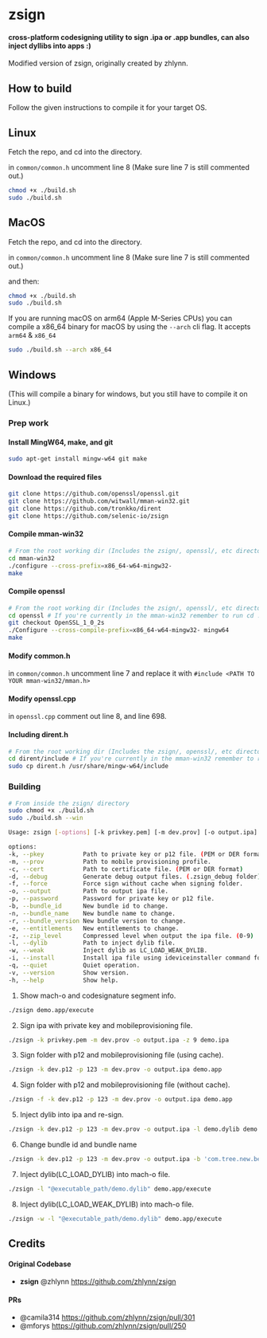 # zsign
#### cross-platform codesigning utility to sign .ipa or .app bundles, can also inject dyllibs into apps :)
Modified version of zsign, originally created by zhlynn.

## How to build
Follow the given instructions to compile it for your target OS.

## Linux

Fetch the repo, and cd into the directory.

in `common/common.h` uncomment line 8 (Make sure line 7 is still commented out.)

```bash
chmod +x ./build.sh
sudo ./build.sh
```

## MacOS

Fetch the repo, and cd into the directory.

in `common/common.h` uncomment line 8 (Make sure line 7 is still commented out.)

and then:
```bash
chmod +x ./build.sh
sudo ./build.sh
```

If you are running macOS on arm64 (Apple M-Series CPUs) you can compile a x86_64 binary for macOS by using the `--arch` cli flag. It accepts `arm64` & `x86_64`

```bash
sudo ./build.sh --arch x86_64
```


## Windows 
(This will compile a binary for windows, but you still have to compile it on Linux.)

### Prep work 

#### Install MingW64, make, and git
```bash
sudo apt-get install mingw-w64 git make
```

#### Download the required files
```bash
git clone https://github.com/openssl/openssl.git
git clone https://github.com/witwall/mman-win32.git
git clone https://github.com/tronkko/dirent
git clone https://github.com/selenic-io/zsign
```

#### Compile mman-win32

```bash
# From the root working dir (Includes the zsign/, openssl/, etc directories.)
cd mman-win32
./configure --cross-prefix=x86_64-w64-mingw32-
make
```

#### Compile openssl

```bash
# From the root working dir (Includes the zsign/, openssl/, etc directories.)
cd openssl # If you're currently in the mman-win32 remember to run cd ../ first :)
git checkout OpenSSL_1_0_2s
./Configure --cross-compile-prefix=x86_64-w64-mingw32- mingw64
make
```

#### Modify common.h

in `common/common.h` uncomment line 7 and replace it with `#include <PATH TO YOUR mman-win32/mman.h>`

#### Modify openssl.cpp

in `openssl.cpp` comment out line 8, and line 698.

#### Including dirent.h
```bash
# From the root working dir (Includes the zsign/, openssl/, etc directories.)
cd dirent/include # If you're currently in the mman-win32 remember to run cd ../ first :)
sudo cp dirent.h /usr/share/mingw-w64/include
```

### Building

```bash
# From inside the zsign/ directory
sudo chmod +x ./build.sh
sudo ./build.sh --win
```

```bash
Usage: zsign [-options] [-k privkey.pem] [-m dev.prov] [-o output.ipa] file|folder

options:
-k, --pkey           Path to private key or p12 file. (PEM or DER format)
-m, --prov           Path to mobile provisioning profile.
-c, --cert           Path to certificate file. (PEM or DER format)
-d, --debug          Generate debug output files. (.zsign_debug folder)
-f, --force          Force sign without cache when signing folder.
-o, --output         Path to output ipa file.
-p, --password       Password for private key or p12 file.
-b, --bundle_id      New bundle id to change.
-n, --bundle_name    New bundle name to change.
-r, --bundle_version New bundle version to change.
-e, --entitlements   New entitlements to change.
-z, --zip_level      Compressed level when output the ipa file. (0-9)
-l, --dylib          Path to inject dylib file.
-w, --weak           Inject dylib as LC_LOAD_WEAK_DYLIB.
-i, --install        Install ipa file using ideviceinstaller command for test.
-q, --quiet          Quiet operation.
-v, --version        Show version.
-h, --help           Show help.
```

1. Show mach-o and codesignature segment info.
```bash
./zsign demo.app/execute
```

2. Sign ipa with private key and mobileprovisioning file.
```bash
./zsign -k privkey.pem -m dev.prov -o output.ipa -z 9 demo.ipa
```

3. Sign folder with p12 and mobileprovisioning file (using cache).
```bash
./zsign -k dev.p12 -p 123 -m dev.prov -o output.ipa demo.app
```

4. Sign folder with p12 and mobileprovisioning file (without cache).
```bash
./zsign -f -k dev.p12 -p 123 -m dev.prov -o output.ipa demo.app
```

5. Inject dylib into ipa and re-sign.
```bash
./zsign -k dev.p12 -p 123 -m dev.prov -o output.ipa -l demo.dylib demo.ipa
```

6. Change bundle id and bundle name
```bash
./zsign -k dev.p12 -p 123 -m dev.prov -o output.ipa -b 'com.tree.new.bee' -n 'TreeNewBee' demo.ipa
```

7. Inject dylib(LC_LOAD_DYLIB) into mach-o file.
```bash
./zsign -l "@executable_path/demo.dylib" demo.app/execute
```

8. Inject dylib(LC_LOAD_WEAK_DYLIB) into mach-o file.
```bash
./zsign -w -l "@executable_path/demo.dylib" demo.app/execute
```

## Credits

#### Original Codebase
* **zsign** @zhlynn https://github.com/zhlynn/zsign

#### PRs

* @camila314 https://github.com/zhlynn/zsign/pull/301
* @mforys https://github.com/zhlynn/zsign/pull/250